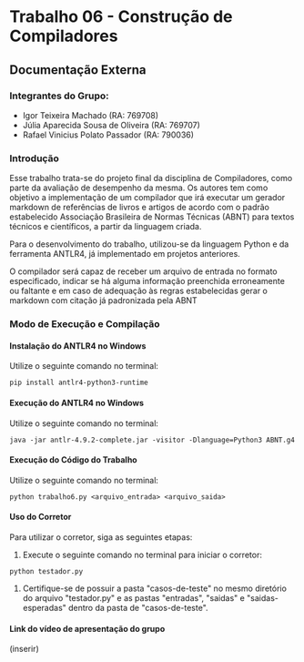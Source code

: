 # Trabalho 06 - Construção de Compiladores

## Documentação Externa

### Integrantes do Grupo:

- Igor Teixeira Machado (RA: 769708)
- Júlia Aparecida Sousa de Oliveira (RA: 769707)
- Rafael Vinicius Polato Passador (RA: 790036)

### Introdução

Esse trabalho trata-se do projeto final da disciplina de Compiladores, como parte da avaliação de desempenho da mesma. Os autores tem como objetivo a implementação de um compilador que irá executar um gerador markdown de referências de livros e artigos de acordo com o padrão estabelecido Associação Brasileira de Normas Técnicas (ABNT) para textos técnicos e científicos, a partir da linguagem criada. 

Para o desenvolvimento do trabalho, utilizou-se da linguagem Python e da ferramenta ANTLR4, já implementado em projetos anteriores.

O compilador será capaz de receber um arquivo de entrada no formato especificado, indicar se há alguma informação preenchida erroneamente ou faltante e em caso de adequação às regras estabelecidas gerar o markdown com citação já padronizada pela ABNT

### Modo de Execução e Compilação

#### Instalação do ANTLR4 no Windows
Utilize o seguinte comando no terminal:
```
pip install antlr4-python3-runtime
```
#### Execução do ANTLR4 no Windows
Utilize o seguinte comando no terminal:
```
java -jar antlr-4.9.2-complete.jar -visitor -Dlanguage=Python3 ABNT.g4
```
#### Execução do Código do Trabalho
Utilize o seguinte comando no terminal:
```
python trabalho6.py <arquivo_entrada> <arquivo_saida>
```
#### Uso do Corretor
Para utilizar o corretor, siga as seguintes etapas:
1. Execute o seguinte comando no terminal para iniciar o corretor:
```
python testador.py
```
1. Certifique-se de possuir a pasta "casos-de-teste" no mesmo diretório do arquivo "testador.py" e as pastas "entradas", "saidas" e "saidas-esperadas" dentro da pasta de "casos-de-teste".

#### Link do vídeo de apresentação do grupo 
(inserir)

